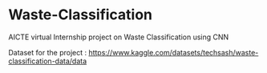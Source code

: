 # Waste-Classification

AICTE virtual Internship project on Waste Classification using CNN

Dataset for the project : https://www.kaggle.com/datasets/techsash/waste-classification-data/data
